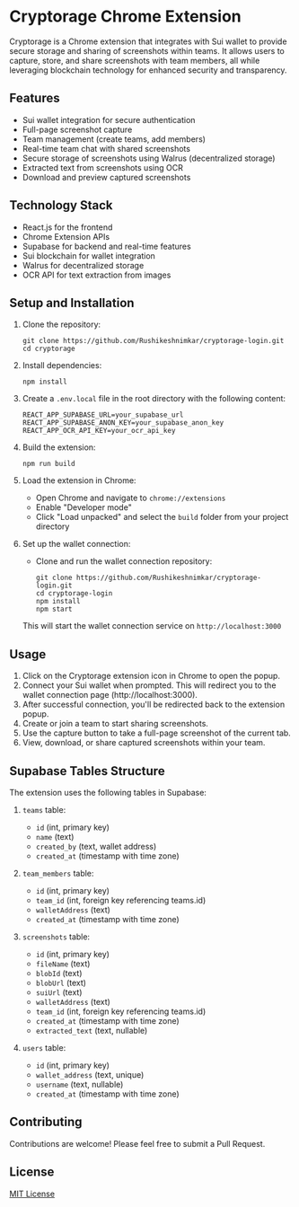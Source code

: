 # Cryptorage Chrome Extension

Cryptorage is a Chrome extension that integrates with Sui wallet to provide secure storage and sharing of screenshots within teams. It allows users to capture, store, and share screenshots with team members, all while leveraging blockchain technology for enhanced security and transparency.

## Features

- Sui wallet integration for secure authentication
- Full-page screenshot capture
- Team management (create teams, add members)
- Real-time team chat with shared screenshots
- Secure storage of screenshots using Walrus (decentralized storage)
- Extracted text from screenshots using OCR
- Download and preview captured screenshots

## Technology Stack

- React.js for the frontend
- Chrome Extension APIs
- Supabase for backend and real-time features
- Sui blockchain for wallet integration
- Walrus for decentralized storage
- OCR API for text extraction from images

## Setup and Installation

1. Clone the repository:
   ```
   git clone https://github.com/Rushikeshnimkar/cryptorage-login.git
   cd cryptorage
   ```

2. Install dependencies:
   ```
   npm install
   ```

3. Create a `.env.local` file in the root directory with the following content:
   ```
   REACT_APP_SUPABASE_URL=your_supabase_url
   REACT_APP_SUPABASE_ANON_KEY=your_supabase_anon_key
   REACT_APP_OCR_API_KEY=your_ocr_api_key
   ```

4. Build the extension:
   ```
   npm run build
   ```

5. Load the extension in Chrome:
   - Open Chrome and navigate to `chrome://extensions`
   - Enable "Developer mode"
   - Click "Load unpacked" and select the `build` folder from your project directory

6. Set up the wallet connection:
   - Clone and run the wallet connection repository:
     ```
     git clone https://github.com/Rushikeshnimkar/cryptorage-login.git
     cd cryptorage-login
     npm install
     npm start
     ```
   This will start the wallet connection service on `http://localhost:3000`

## Usage

1. Click on the Cryptorage extension icon in Chrome to open the popup.
2. Connect your Sui wallet when prompted. This will redirect you to the wallet connection page (http://localhost:3000).
3. After successful connection, you'll be redirected back to the extension popup.
4. Create or join a team to start sharing screenshots.
5. Use the capture button to take a full-page screenshot of the current tab.
6. View, download, or share captured screenshots within your team.

## Supabase Tables Structure

The extension uses the following tables in Supabase:

1. `teams` table:
   - `id` (int, primary key)
   - `name` (text)
   - `created_by` (text, wallet address)
   - `created_at` (timestamp with time zone)

2. `team_members` table:
   - `id` (int, primary key)
   - `team_id` (int, foreign key referencing teams.id)
   - `walletAddress` (text)
   - `created_at` (timestamp with time zone)

3. `screenshots` table:
   - `id` (int, primary key)
   - `fileName` (text)
   - `blobId` (text)
   - `blobUrl` (text)
   - `suiUrl` (text)
   - `walletAddress` (text)
   - `team_id` (int, foreign key referencing teams.id)
   - `created_at` (timestamp with time zone)
   - `extracted_text` (text, nullable)

4. `users` table:
   - `id` (int, primary key)
   - `wallet_address` (text, unique)
   - `username` (text, nullable)
   - `created_at` (timestamp with time zone)


## Contributing

Contributions are welcome! Please feel free to submit a Pull Request.


## License

[MIT License](LICENSE)

